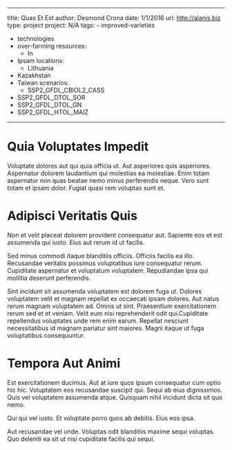 ---
  title: Quas Et Est
  author: Desmond Crona
  date: 1/1/2016
  url: http://alanis.biz
  type: project
  project: N/A
  tags:
    - improved-varieties
  - technologies
  - over-farming
  resources:
    - In
  - Ipsam
  locations:
    - Lithuania
  - Kazakhstan
  - Taiwan
  scenarios:
    - SSP2_GFDL_CBIOL2_CASS
  - SSP2_GFDL_DTOL_SOR
  - SSP2_GFDL_DTOL_GN
  - SSP2_GFDL_HTOL_MAIZ
  ---
  # Quia Voluptates Impedit
Voluptate dolores aut qui quia officia ut. Aut asperiores quis asperiores. Aspernatur dolorem laudantium qui molestias ea molestiae. Enim totam aspernatur non quas beatae nemo minus perferendis neque. Vero sunt totam et ipsam dolor. Fugiat quasi rem voluptas sunt et.

# Adipisci Veritatis Quis
Non et velit placeat dolorem provident consequatur aut. Sapiente eos et est assumenda qui iusto. Eius aut rerum id ut facilis.
 Sed minus commodi itaque blanditiis officiis. Officiis facilis ea illo. Recusandae veritatis possimus voluptatibus iure consequatur rerum. Cupiditate aspernatur et voluptatum voluptatem. Repudiandae ipsa qui mollitia deserunt perferendis.
 Sint incidunt sit assumenda voluptatem est dolorem fuga ut. Dolores voluptatem velit et magnam repellat ex occaecati ipsam dolores. Aut natus rerum magnam voluptatem ad. Omnis ut sint. Praesentium exercitationem rerum sed et et veniam. Velit eum nisi reprehenderit odit qui.Cupiditate repellendus voluptates unde rem enim earum. Repellat nesciunt necessitatibus id magnam pariatur sint maiores. Magni itaque ut fuga voluptatibus consequuntur.

# Tempora Aut Animi
Est exercitationem ducimus. Aut at iure quos ipsum consequatur cum optio hic hic. Voluptatem eos recusandae suscipit qui. Sequi ab eius dignissimos. Quis vel voluptatem assumenda atque. Quisquam nihil incidunt dicta sit quo nemo.
 Qui qui vel iusto. Et voluptate porro quos ab debitis. Eius eos ipsa.
 Aut recusandae vel unde. Voluptas odit blanditiis maxime sequi voluptas. Quo deleniti ea sit ut nisi cupiditate facilis qui sequi.
